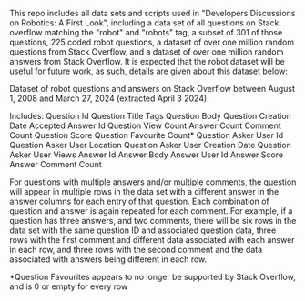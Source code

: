 This repo includes all data sets and scripts used in "Developers Discussions on Robotics: A First Look", including a data set of all questions on Stack overflow matching the
"robot" and "robots" tag, a subset of 301 of those questions, 225 coded robot questions,  a dataset of over one million random questions from Stack Overflow, and a dataset of
over one million random answers from Stack Overflow. It is expected that the robot dataset will be useful for future work, as such, details are given about this dataset below:



Dataset of robot questions and answers on Stack Overflow between August 1, 2008 and March 27, 2024 (extracted April 3 2024).

Includes: 
Question Id
Question Title
Tags
Question Body
Question Creation Date
Accepted Answer Id Question View Count
Answer Count
Comment Count
Question Score
Question Favourite Count*
Question Asker User Id
Question Asker User Location
Question Asker User Creation Date
Question Asker User Views
Answer Id
Answer Body
Answer User Id
Answer Score
Answer Comment Count

For questions with multiple answers and/or multiple comments, the question will appear in multiple rows in the data set with a different answer in the answer columns for
each entry of that question. Each combination of question and answer is again repeated for each comment. 
For example, if a question has three answers, and two comments, there will be six rows
in the data set with the same question ID and associated question data, three rows with the first comment and different data associated with each answer in each row,
and three rows with the second comment and the data associated with answers being different in each row.

*Question Favourites appears to no longer be supported by Stack Overflow, and is 0 or empty for every row
